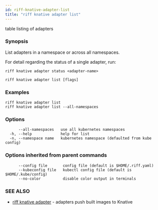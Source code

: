 ```yaml
---
id: riff-knative-adapter-list
title: "riff knative adapter list"
---
```

table listing of adapters

### Synopsis

List adapters in a namespace or across all namespaces.

For detail regarding the status of a single adapter, run:

    riff knative adapter status <adapter-name>

```
riff knative adapter list [flags]
```

### Examples

```
riff knative adapter list
riff knative adapter list --all-namespaces
```

### Options

```
      --all-namespaces   use all kubernetes namespaces
  -h, --help             help for list
  -n, --namespace name   kubernetes namespace (defaulted from kube config)
```

### Options inherited from parent commands

```
      --config file       config file (default is $HOME/.riff.yaml)
      --kubeconfig file   kubectl config file (default is $HOME/.kube/config)
      --no-color          disable color output in terminals
```

### SEE ALSO

* [riff knative adapter](riff_knative_adapter.md)	 - adapters push built images to Knative

